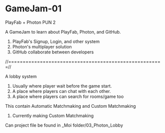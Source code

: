 # GameJam-01
PlayFab + Photon PUN 2

A GameJam to learn about PlayFab, Photon, and GitHub.

1. PlayFab's Signup, Login, and other system
2. Photon's multiplayer solution
3. GitHub collaborate between developers

//======================================================//

A lobby system
1. Usually where player wait before the game start.
2. A place where players can chat with each other.
3. A place where players can search for rooms/game too

This contain Automatic Matchmaking and Custom Matchmaking
1. Currently making Custom Matchmaking

Can project file be found in _Moi folder/03_Photon_Lobby
